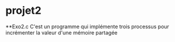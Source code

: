 # projet2

 
 **Exo2.c
        C'est un programme qui implémente trois processus pour incrémenter la valeur d'une mémoire partagée
  

        
        


